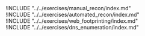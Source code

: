 
<div class="boxtext">
!INCLUDE "../../exercises/manual_recon/index.md"
</div>

<div class="boxtext">
!INCLUDE "../../exercises/automated_recon/index.md"
</div>

<div class="boxtext">
!INCLUDE "../../exercises/web_footprinting/index.md"
</div>

<div class="boxtext">
!INCLUDE "../../exercises/dns_enumeration/index.md"
</div>
